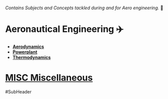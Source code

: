 *Contains Subjects and Concepts tackled during and for Aero engineering.* 📖

# Aeronautical Engineering ✈️
- **[Aerodynamics](./Aerodynamics.md)**
- **[Powerplant](./Powerplant.md)**
- **[Thermodynamics](./Thermodynamics.md)**

# [MISC Miscellaneous](./MISC%20Miscellaneous.md)

#SubHeader 